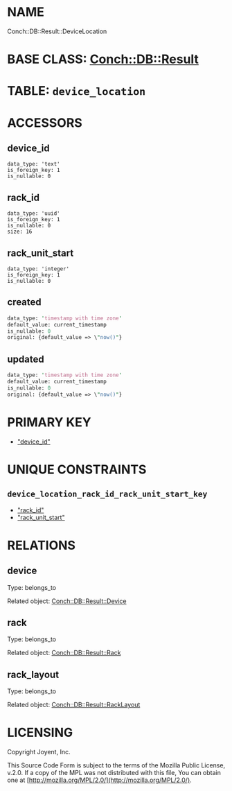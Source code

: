 # NAME

Conch::DB::Result::DeviceLocation

# BASE CLASS: [Conch::DB::Result](/../modules/Conch::DB::Result)

# TABLE: `device_location`

# ACCESSORS

## device\_id

```
data_type: 'text'
is_foreign_key: 1
is_nullable: 0
```

## rack\_id

```
data_type: 'uuid'
is_foreign_key: 1
is_nullable: 0
size: 16
```

## rack\_unit\_start

```
data_type: 'integer'
is_foreign_key: 1
is_nullable: 0
```

## created

```perl
data_type: 'timestamp with time zone'
default_value: current_timestamp
is_nullable: 0
original: {default_value => \"now()"}
```

## updated

```perl
data_type: 'timestamp with time zone'
default_value: current_timestamp
is_nullable: 0
original: {default_value => \"now()"}
```

# PRIMARY KEY

- ["device\_id"](#device_id)

# UNIQUE CONSTRAINTS

## `device_location_rack_id_rack_unit_start_key`

- ["rack\_id"](#rack_id)
- ["rack\_unit\_start"](#rack_unit_start)

# RELATIONS

## device

Type: belongs\_to

Related object: [Conch::DB::Result::Device](/../modules/Conch::DB::Result::Device)

## rack

Type: belongs\_to

Related object: [Conch::DB::Result::Rack](/../modules/Conch::DB::Result::Rack)

## rack\_layout

Type: belongs\_to

Related object: [Conch::DB::Result::RackLayout](/../modules/Conch::DB::Result::RackLayout)

# LICENSING

Copyright Joyent, Inc.

This Source Code Form is subject to the terms of the Mozilla Public License,
v.2.0. If a copy of the MPL was not distributed with this file, You can obtain
one at [http://mozilla.org/MPL/2.0/](http://mozilla.org/MPL/2.0/).
